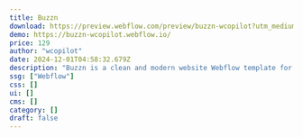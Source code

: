 ```yaml
---
title: Buzzn
download: https://preview.webflow.com/preview/buzzn-wcopilot?utm_medium=preview_link&utm_source=dashboard&utm_content=buzzn-wcopilot&preview=8fd178127acee2e9d27d83bc28472e57&workflow=preview
demo: https://buzzn-wcopilot.webflow.io/
price: 129
author: "wcopilot"
date: 2024-12-01T04:58:32.679Z
description: "Buzzn is a clean and modern website Webflow template for business websites. It can be easily used for business agency, business company, business consulting, consulting company, business solutions, coaching, financial company websites."
ssg: ["Webflow"]
css: []
ui: []
cms: []
category: []
draft: false
---
```

